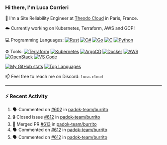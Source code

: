 ### Hi there, I'm Luca Corrieri

👋 I'm a Site Reliability Engineer at [Theodo Cloud](https://cloud.theodo.com/) in Paris, France.

☁️ Currently working on Kubernetes, Terraform, AWS and GCP!

💻 Programming Languages:
[![Rust](https://img.shields.io/badge/Rust-c14566?style=flat-square&logo=rust&logoColor=white)](#)
[![C#](https://img.shields.io/badge/C%23-1e9e25.svg?style=flat-square&logo=c%20sharp&logoColor=white)](#)
[![Go](https://img.shields.io/badge/Go-007d9c?style=flat-square&logo=go&logoColor=white)](#)
[![C](https://img.shields.io/badge/C-2570ae.svg?style=flat-square&logo=c&logoColor=white)](#)
[![Python](https://img.shields.io/badge/Python-3b78a7.svg?style=flat-square&logo=python&logoColor=white)](#)

⚙️ Tools:
[![Terraform](https://img.shields.io/badge/Terraform-7B42BC?style=flat-square&logo=terraform&logoColor=white)](#)
[![Kubernetes](https://img.shields.io/badge/Kubernetes-326CE5?style=flat-square&logo=kubernetes&logoColor=white)](#)
[![ArgoCD](https://img.shields.io/badge/ArgoCD-009485?style=flat-square&logo=argo&logoColor=white)](#)
[![Docker](https://img.shields.io/badge/Docker-2496ED?style=flat-square&logo=docker&logoColor=white)](#)
[![AWS](https://img.shields.io/badge/AWS-232F3E?style=flat-square&logo=amazonaws&logoColor=white)](#)
[![OpenStack](https://img.shields.io/badge/OpenStack-ED1944?style=flat-square&logo=openstack&logoColor=white)](#)
[![VS Code](https://img.shields.io/badge/VS%20Code-007ACC?style=flat-square&logo=visualstudiocode&logoColor=white)](#)

[![My GitHub stats](https://github-readme-stats.vercel.app/api?username=corrieriluca&hide_rank=true&count_private=true&include_all_commits=true&show_icons=true&theme=github_dark)](#)
[![Top Languages](https://github-readme-stats.vercel.app/api/top-langs/?username=corrieriluca&layout=compact&theme=github_dark)](#)

📫 Feel free to reach me on Discord: `luca.cloud`

---

### :zap: Recent Activity

<!--START_SECTION:activity-->
1. 🗣 Commented on [#602](https://github.com/padok-team/burrito/issues/602#issuecomment-2929635238) in [padok-team/burrito](https://github.com/padok-team/burrito)
2. 🔒 Closed issue [#612](https://github.com/padok-team/burrito/issues/612) in [padok-team/burrito](https://github.com/padok-team/burrito)
3. 🎉 Merged PR [#613](https://github.com/padok-team/burrito/pull/613) in [padok-team/burrito](https://github.com/padok-team/burrito)
4. 🗣 Commented on [#612](https://github.com/padok-team/burrito/issues/612#issuecomment-2921982177) in [padok-team/burrito](https://github.com/padok-team/burrito)
5. 🗣 Commented on [#612](https://github.com/padok-team/burrito/issues/612#issuecomment-2921585767) in [padok-team/burrito](https://github.com/padok-team/burrito)
<!--END_SECTION:activity-->
